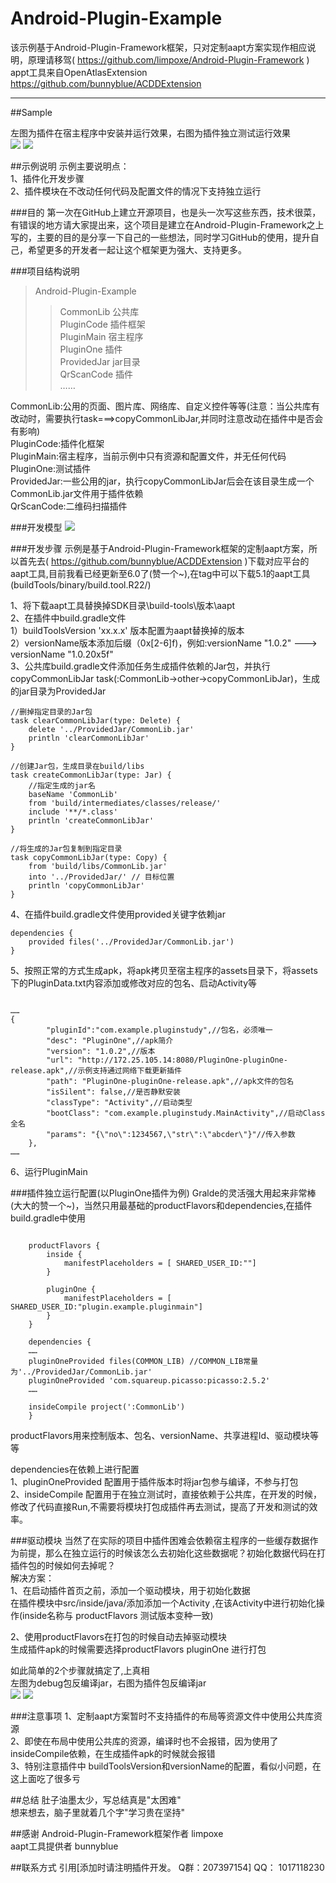 # Android-Plugin-Example

该示例基于Android-Plugin-Framework框架，只对定制aapt方案实现作相应说明，原理请移驾( https://github.com/limpoxe/Android-Plugin-Framework )<br>
appt工具来自OpenAtlasExtension https://github.com/bunnyblue/ACDDExtension

---

##Sample

左图为插件在宿主程序中安装并运行效果，右图为插件独立测试运行效果<br>
![](https://github.com/Walkud/Android-Plugin-Example/blob/master/image/PluginGif.gif)
![](https://github.com/Walkud/Android-Plugin-Example/blob/master/image/PluginOne.gif)

##示例说明
示例主要说明点：<br>
1、插件化开发步骤<br>
2、插件模块在不改动任何代码及配置文件的情况下支持独立运行

###目的
第一次在GitHub上建立开源项目，也是头一次写这些东西，技术很菜，有错误的地方请大家提出来，这个项目是建立在Android-Plugin-Framework之上写的，主要的目的是分享一下自己的一些想法，同时学习GitHub的使用，提升自己，希望更多的开发者一起让这个框架更为强大、支持更多。

###项目结构说明
>Android-Plugin-Example<br>
>>CommonLib        公共库<br>
>>PluginCode       插件框架<br>
>>PluginMain       宿主程序<br>
>>PluginOne        插件<br>
>>ProvidedJar      jar目录<br>
>>QrScanCode       插件<br>
>>……<br>

CommonLib:公用的页面、图片库、网络库、自定义控件等等(注意：当公共库有改动时，需要执行task===>copyCommonLibJar,并同时注意改动在插件中是否会有影响)<br>
PluginCode:插件化框架<br>
PluginMain:宿主程序，当前示例中只有资源和配置文件，并无任何代码<br>
PluginOne:测试插件<br>
ProvidedJar:一些公用的jar，执行copyCommonLibJar后会在该目录生成一个CommonLib.jar文件用于插件依赖<br>
QrScanCode:二维码扫描插件

###开发模型
![](https://github.com/Walkud/Android-Plugin-Example/blob/master/image/PluginModel.png)


###开发步骤
示例是基于Android-Plugin-Framework框架的定制aapt方案，所以首先去( https://github.com/bunnyblue/ACDDExtension )下载对应平台的aapt工具,目前我看已经更新至6.0了(赞一个~),在tag中可以下载5.1的aapt工具(buildTools/binary/build.tool.R22/)

1、将下载aapt工具替换掉SDK目录\build-tools\版本\aapt<br>
2、在插件中build.gradle文件<br>
    1）buildToolsVersion 'xx.x.x' 版本配置为aapt替换掉的版本<br>
    2）versionName版本添加后缀（0x[2-6]f)，例如:versionName "1.0.2"  --->  versionName "1.0.20x5f"<br>
3、公共库build.gradle文件添加任务生成插件依赖的Jar包，并执行copyCommonLibJar task(:CommonLib->other->copyCommonLibJar)，生成的jar目录为ProvidedJar
```
//删掉指定目录的Jar包
task clearCommonLibJar(type: Delete) {
    delete '../ProvidedJar/CommonLib.jar'
    println 'clearCommonLibJar'
}

//创建Jar包，生成目录在build/libs
task createCommonLibJar(type: Jar) {
    //指定生成的jar名
    baseName 'CommonLib'
    from 'build/intermediates/classes/release/'
    include '**/*.class'
    println 'createCommonLibJar'
}

//将生成的Jar包复制到指定目录
task copyCommonLibJar(type: Copy) {
    from 'build/libs/CommonLib.jar'
    into '../ProvidedJar/' // 目标位置
    println 'copyCommonLibJar'
}
```
4、在插件build.gradle文件使用provided关键字依赖jar
```
dependencies {
    provided files('../ProvidedJar/CommonLib.jar')
}
```
5、按照正常的方式生成apk，将apk拷贝至宿主程序的assets目录下，将assets下的PluginData.txt内容添加或修改对应的包名、启动Activity等
```

……
{
        "pluginId":"com.example.pluginstudy",//包名，必须唯一
        "desc": "PluginOne",//apk简介
        "version": "1.0.2",//版本
        "url": "http://172.25.105.14:8080/PluginOne-pluginOne-release.apk",//示例支持通过网络下载更新插件
        "path": "PluginOne-pluginOne-release.apk",//apk文件的包名
        "isSilent": false,//是否静默安装
        "classType": "Activity",//启动类型
        "bootClass": "com.example.pluginstudy.MainActivity",//启动Class全名
        "params": "{\"no\":1234567,\"str\":\"abcder\"}"//传入参数
    },
……

```
6、运行PluginMain

###插件独立运行配置(以PluginOne插件为例)
Gralde的灵活强大用起来非常棒(大大的赞一个~)，当然只用最基础的productFlavors和dependencies,在插件build.gradle中使用
```

    productFlavors {
        inside {
            manifestPlaceholders = [ SHARED_USER_ID:""]
        }

        pluginOne {
            manifestPlaceholders = [ SHARED_USER_ID:"plugin.example.pluginmain"]
        }
    }
    
    dependencies {
    ……
    pluginOneProvided files(COMMON_LIB) //COMMON_LIB常量为'../ProvidedJar/CommonLib.jar'
    pluginOneProvided 'com.squareup.picasso:picasso:2.5.2'
    ……

    insideCompile project(':CommonLib')
    }

```
productFlavors用来控制版本、包名、versionName、共享进程Id、驱动模块等等

dependencies在依赖上进行配置<br>
1、pluginOneProvided 配置用于插件版本时将jar包参与编译，不参与打包<br>
2、insideCompile 配置用于在独立测试时，直接依赖于公共库，在开发的时候，修改了代码直接Run,不需要将模块打包成插件再去测试，提高了开发和测试的效率。

###驱动模块
当然了在实际的项目中插件困难会依赖宿主程序的一些缓存数据作为前提，那么在独立运行的时候该怎么去初始化这些数据呢？初始化数据代码在打插件包的时候如何去掉呢？<br>
解决方案：<br>
1、在启动插件首页之前，添加一个驱动模块，用于初始化数据<br>
在插件模块中src/inside/java/添加添加一个Activity ,在该Activity中进行初始化操作(inside名称与 productFlavors 测试版本变种一致)

2、使用productFlavors在打包的时候自动去掉驱动模块<br>
生成插件apk的时候需要选择productFlavors pluginOne 进行打包

如此简单的2个步骤就搞定了,上真相<br>
左图为debug包反编译jar，右图为插件包反编译jar<br>
![](https://github.com/Walkud/Android-Plugin-Example/blob/master/image/PluginDebugJar.png)
![](https://github.com/Walkud/Android-Plugin-Example/blob/master/image/PluginReleaseJar.png)


###注意事项
1、定制aapt方案暂时不支持插件的布局等资源文件中使用公共库资源<br>
2、即使在布局中使用公共库的资源，编译时也不会报错，因为使用了insideCompile依赖，在生成插件apk的时候就会报错<br>
3、特别注意插件中  buildToolsVersion和versionName的配置，看似小问题，在这上面吃了很多亏


##总结
肚子油墨太少，写总结真是"太困难"<br>
想来想去，脑子里就着几个字"学习贵在坚持"


##感谢
Android-Plugin-Framework框架作者 limpoxe<br>
aapt工具提供者 bunnyblue

##联系方式
引用[添加时请注明插件开发。 Q群：207397154]  QQ： 1017118230
